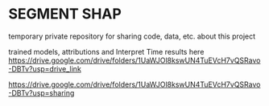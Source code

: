 # SEGMENT SHAP

temporary private repository for sharing code, data, etc. about this project

trained models, attributions and Interpret Time results here
https://drive.google.com/drive/folders/1UaWJOl8kswUN4TuEVcH7vQSRavo-DBTv?usp=drive_link

https://drive.google.com/drive/folders/1UaWJOl8kswUN4TuEVcH7vQSRavo-DBTv?usp=sharing
